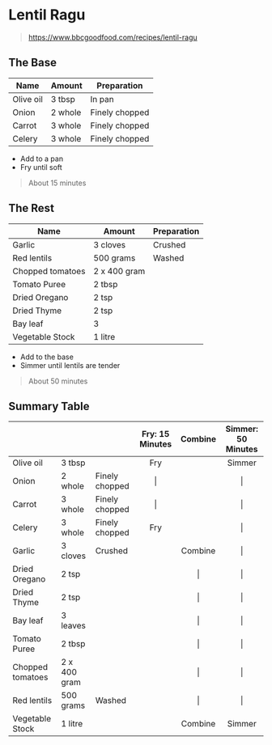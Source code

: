 # Lentil Ragu

> https://www.bbcgoodfood.com/recipes/lentil-ragu

## The Base

| Name      | Amount  | Preparation    |
| --------- | ------- | -------------- |
| Olive oil | 3 tbsp  | In pan         |
| Onion     | 2 whole | Finely chopped |
| Carrot    | 3 whole | Finely chopped |
| Celery    | 3 whole | Finely chopped |

- Add to a pan
- Fry until soft

> About 15 minutes

## The Rest

| Name             | Amount       | Preparation |
| ---------------- | ------------ | ----------- |
| Garlic           | 3 cloves     | Crushed     |
| Red lentils      | 500 grams    | Washed      |
| Chopped tomatoes | 2 x 400 gram |             |
| Tomato Puree     | 2 tbsp       |             |
| Dried Oregano    | 2 tsp        |             |
| Dried Thyme      | 2 tsp        |             |
| Bay leaf         | 3            |             |
| Vegetable Stock  | 1 litre      |             |

- Add to the base
- Simmer until lentils are tender

> About 50 minutes

## Summary Table

|                  |              |                | Fry: 15 Minutes | Combine | Simmer: 50 Minutes |
| ---------------- | ------------ | -------------- | :-------------: | :-----: | :----------------: |
| Olive oil        | 3 tbsp       |                |       Fry       |         |       Simmer       |
| Onion            | 2 whole      | Finely chopped |       \|        |         |         \|         |
| Carrot           | 3 whole      | Finely chopped |       \|        |         |         \|         |
| Celery           | 3 whole      | Finely chopped |       Fry       |         |         \|         |
| Garlic           | 3 cloves     | Crushed        |                 | Combine |         \|         |
| Dried Oregano    | 2 tsp        |                |                 |   \|    |         \|         |
| Dried Thyme      | 2 tsp        |                |                 |   \|    |         \|         |
| Bay leaf         | 3 leaves     |                |                 |   \|    |         \|         |
| Tomato Puree     | 2 tbsp       |                |                 |   \|    |         \|         |
| Chopped tomatoes | 2 x 400 gram |                |                 |   \|    |         \|         |
| Red lentils      | 500 grams    | Washed         |                 |   \|    |         \|         |
| Vegetable Stock  | 1 litre      |                |                 | Combine |       Simmer       |
